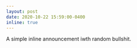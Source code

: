 ```yaml
---
layout: post
date: 2020-10-22 15:59:00-0400
inline: true
---
```


A simple inline announcement iwth random bullshit.
